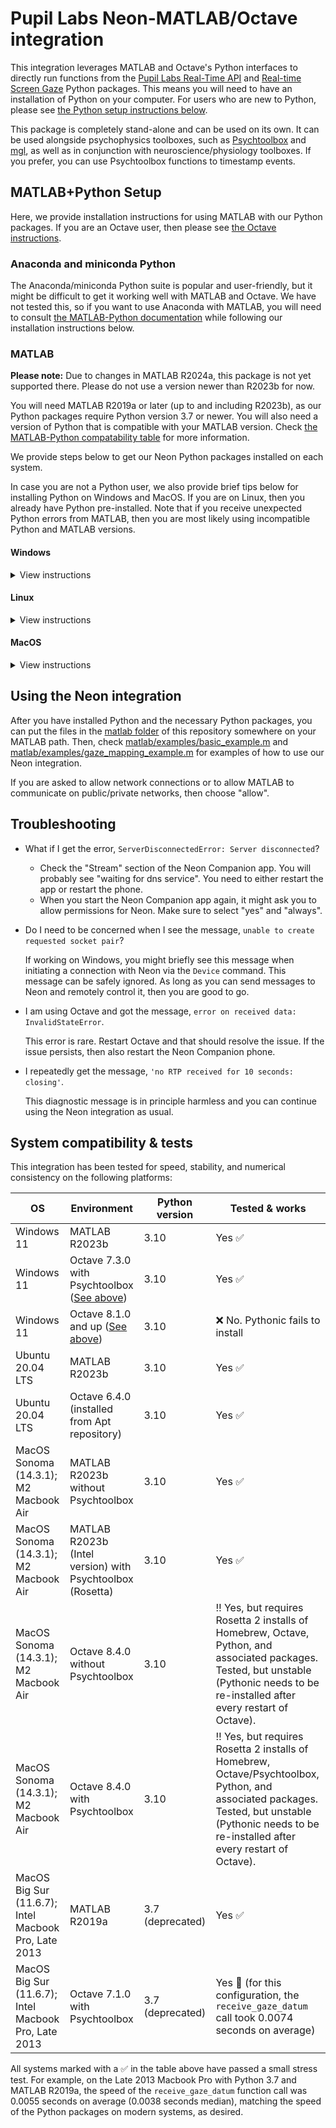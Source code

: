 # Pupil Labs Neon-MATLAB/Octave integration

This integration leverages MATLAB and Octave's Python interfaces to directly run functions from the
[Pupil Labs Real-Time API](https://github.com/pupil-labs/realtime-python-api) and [Real-time Screen Gaze](https://github.com/pupil-labs/real-time-screen-gaze) Python packages.
This means you will need to have an installation of Python on your computer.
For users who are new to Python, please see [the Python setup instructions below](#python-setup).

This package is completely stand-alone and can be used on its own. It can be used alongside psychophysics toolboxes, such as [Psychtoolbox](http://psychtoolbox.org/) and [mgl](https://gru.stanford.edu/doku.php/mgl/overview), as well as in conjunction with neuroscience/physiology toolboxes. If you prefer, you can use Psychtoolbox functions to timestamp events.

## MATLAB+Python Setup

Here, we provide installation instructions for using MATLAB with our Python packages. If you are an Octave user, then please see [the Octave instructions](octave/README.md).

### Anaconda and miniconda Python

The Anaconda/miniconda Python suite is popular and user-friendly, but it might be difficult to get it working well with MATLAB and Octave. We have not tested this, so if you want to use Anaconda with MATLAB, you will need to consult [the MATLAB-Python documentation](https://www.mathworks.com/help/matlab/python-language.html) while following our installation instructions below.

### MATLAB

**Please note:** Due to changes in MATLAB R2024a, this package is not yet supported there. Please do not use a version newer than R2023b for now.

You will need MATLAB R2019a or later (up to and including R2023b), as our Python packages require Python version 3.7 or newer. You will also need a version of Python that is compatible with your MATLAB version. Check [the MATLAB-Python compatability table](https://www.mathworks.com/support/requirements/python-compatibility.html) for more information.

We provide steps below to get our Neon Python packages installed on each system.

In case you are not a Python user, we also provide brief tips below for installing Python on Windows and MacOS. If you are on Linux, then you already have Python pre-installed. Note that if you receive unexpected Python errors from MATLAB, then you are most likely using incompatible Python and MATLAB versions.

#### Windows
<details>
    <summary>View instructions</summary>

If you are a new Python user, then it is [recommended by Mathworks](https://www.mathworks.com/help/matlab/matlab_external/install-supported-python-implementation.html) to install a version of Python from [python.org](https://www.python.org/). Make sure to select the "Add to path" option when the Python installer starts.

***Installing Python from the Windows Store will not work!***

If you already have a version of Python that you would like to use, then check the [MATLAB documentation about configuring your system](https://www.mathworks.com/help/matlab/matlab_external/install-supported-python-implementation.html#buialof-39).

Once Python is ready, start a terminal (Go to the Start Menu and then enter "cmd.exe"). Then:

1. Enter the following to install the necessary packages:
    ```
    pip3 install opencv-python
    pip3 install opencv-contrib-python
    pip3 install pupil-labs-realtime-api
    pip3 install real-time-screen-gaze
    ```
    If you are a new Python user or you are satisified with the default Python 3 on your system, then you can skip to the next step. If you instead want to use a specific Python version or you use a Python version manager, like pyenv, then change the ```pip3``` commands above accordingly and make sure to consult [the MATLAB documentation](https://www.mathworks.com/help/matlab/matlab_external/install-supported-python-implementation.html#buialof-39) about how to configure everything correctly.

2. Close the terminal and restart MATLAB. Now, you can [start testing the Neon integration](#using-the-neon-integration).
</details>

#### Linux
<details>
    <summary>View instructions</summary>

If you are on Linux, then your system already provides Python and MATLAB will automatically use this version. Just make sure that [your Python and MATLAB versions are compatible](https://www.mathworks.com/support/requirements/python-compatibility.html).

To get started, you will need to open a terminal. Then:

1. Enter the following:
    ```
    pip3 install opencv-python
    pip3 install opencv-contrib-python
    pip3 install pupil-labs-realtime-api
    pip3 install real-time-screen-gaze
    ```
    If you are a new Python user or you are satisified with the default Python 3 on your system, then you can skip to the next step. If you instead want to use a specific Python version or you use a Python version manager, like pyenv, then change the ```pip3``` commands above accordingly and make sure to check the [MATLAB-Python documentation about configuring your system](https://www.mathworks.com/help/matlab/matlab_external/install-supported-python-implementation.html#buialof-40).

2. Restart MATALB and [start testing the Neon integration](#using-the-neon-integration).

Note that on Linux, MATLAB will not see Python packages installed by the package manager (e.g., apt on Ubuntu).
</details>

#### MacOS
<details>
    <summary>View instructions</summary>

For MacOS, the installation steps depend on whether you have an Apple Silicon Mac (M1, M2, or M3) or an Intel Mac. You can find out by clicking the Apple Icon in the top left corner of your desktop and going to "About this Mac".

Note that [Mathworks recommends](https://www.mathworks.com/help/matlab/matlab_external/install-supported-python-implementation.html) installing Python from [python.org](https://www.python.org/) on MacOS. If you already have Python installed from a different source on your Mac, then installing an additional version from [python.org](https://www.python.org/) will not overwrite your current installation, although it might temporarily alter your system path.

If you would rather use a Python version that you already have or you want to use a Python version manager, like pyenv, or a Homebrew version of Python on MacOS, then you will need to consult [the MATLAB documentation](https://www.mathworks.com/help/matlab/matlab_external/install-supported-python-implementation.html#buialof-40) about how to configure everything correctly.

Once Python is ready, then continue with the steps below that are appropriate for your Mac.

<details>
    <summary>Intel Mac</summary>

After you have installed a compatible copy of Python, you will need to open a terminal by starting Terminal.app and then:

1. Enter the following in the terminal to install the necessary packages:
    ```
    pip3 install opencv-python
    pip3 install opencv-contrib-python
    pip3 install pupil-labs-realtime-api
    pip3 install real-time-screen-gaze
    ```
    If you are a new Python user, then the commands above are sufficient and you can move to the next step. If you want to use a specific Python version, then change the ```pip3``` command to point to the Python installation that you want to use with MATLAB.

2. On Intel Macs, after the packages have been installed, you need to start Python one time and import the packages. Do that by first entering the following in the terminal:
    ```
    python3
    ```
3. A Python session will start. Now enter the following:
    ```
    import cv2
    import numpy
    import pupil_labs.realtime_api.simple
    import pupil_labs.real_time_screen_gaze.gaze_mapper
    import pupil_labs.real_time_screen_gaze.marker_generator
    ```
    It might take a few moments for each of those commands to complete.
4. You can then quit Python by entering the following:
    ```
    exit()
    ```
5. Now, close the terminal. Restart MATLAB and you can [start testing the Neon integration](#using-the-neon-integration).
</details>

<details>
    <summary>Apple Silicon Mac</summary>

***NOTE: If you intend to use this package in MATLAB with Psychtoolbox on an Apple Silicon Mac, then you must follow the [alternate installation instructions](./psychtoolbox_apple_silicon.md).***

Otherwise, install a compatible copy of Python. Then:

1. Open Terminal.app and run:
    ```
    pip3 install opencv-python
    pip3 install opencv-contrib-python
    pip3 install pupil-labs-realtime-api
    pip3 install real-time-screen-gaze
    ```
    If you are a new Python user, then the commands above are sufficient and you can move to the next step. If you want to use a specific Python version, then change the ```pip3``` command to point to the Python installation that you want to use with MATLAB.

2. Now, close the terminal. Restart MATLAB and you can [start testing the Neon integration](#using-the-neon-integration).
</details>
</details>

## Using the Neon integration

After you have installed Python and the necessary Python packages, you can put the files in the [matlab folder](matlab/) of this repository somewhere on your MATLAB path. Then, check [matlab/examples/basic_example.m](matlab/basic_example.m) and [matlab/examples/gaze_mapping_example.m](matlab/gaze_mapping_example.m) for examples of how to use our Neon integration.

If you are asked to allow network connections or to allow MATLAB to communicate on public/private networks, then choose "allow".

## Troubleshooting

- What if I get the error, ```ServerDisconnectedError: Server disconnected```?
  - Check the "Stream" section of the Neon Companion app. You will probably see "waiting for dns service". You need to either restart the app or restart the phone.
  - When you start the Neon Companion app again, it might ask you to allow permissions for Neon. Make sure to select "yes" and "always".

- Do I need to be concerned when I see the message, ```unable to create requested socket pair```?

    If working on Windows, you might briefly see this message when initiating a connection with Neon via the ```Device``` command. This message can be safely ignored. As long as you can send messages to Neon and remotely control it, then you are good to go.

- I am using Octave and got the message, ```error on received data: InvalidStateError```.

    This error is rare. Restart Octave and that should resolve the issue. If the issue persists, then also restart the Neon Companion phone.

- I repeatedly get the message, ```'no RTP received for 10 seconds: closing'```.

    This diagnostic message is in principle harmless and you can continue using the Neon integration as usual.

## System compatibility & tests

This integration has been tested for speed, stability, and numerical consistency on the following platforms:

| OS | Environment | Python version | Tested & works |
| -- | ----------- | -------------- | -------------- |
| Windows 11 | MATLAB R2023b | 3.10 | Yes :white_check_mark: |
| Windows 11 | Octave 7.3.0 with Psychtoolbox ([See above](#windows-psychtoolbox-and-octave)) | 3.10 | Yes :white_check_mark: |
| Windows 11 | Octave 8.1.0 and up ([See above](#windows-psychtoolbox-and-octave)) | 3.10 | :x: No. Pythonic fails to install |
| Ubuntu 20.04 LTS | MATLAB R2023b | 3.10 | Yes :white_check_mark: |
| Ubuntu 20.04 LTS | Octave 6.4.0 (installed from Apt repository) | 3.10 | Yes :white_check_mark: |
| MacOS Sonoma (14.3.1); M2 Macbook Air | MATLAB R2023b without Psychtoolbox | 3.10 | Yes :white_check_mark: |
| MacOS Sonoma (14.3.1); M2 Macbook Air | MATLAB R2023b (Intel version) with Psychtoolbox (Rosetta) | 3.10 | Yes :white_check_mark: |
| MacOS Sonoma (14.3.1); M2 Macbook Air | Octave 8.4.0 without Psychtoolbox | 3.10 | :bangbang: Yes, but requires Rosetta 2 installs of Homebrew, Octave, Python, and associated packages. Tested, but unstable (Pythonic needs to be re-installed after every restart of Octave). |
| MacOS Sonoma (14.3.1); M2 Macbook Air | Octave 8.4.0 with Psychtoolbox | 3.10 | :bangbang: Yes, but requires Rosetta 2 installs of Homebrew, Octave/Psychtoolbox, Python, and associated packages. Tested, but unstable (Pythonic needs to be re-installed after every restart of Octave). |
| MacOS Big Sur (11.6.7); Intel Macbook Pro, Late 2013 | MATLAB R2019a | 3.7 (deprecated) | Yes :white_check_mark: |
| MacOS Big Sur (11.6.7); Intel Macbook Pro, Late 2013 | Octave 7.1.0 with Psychtoolbox | 3.7 (deprecated) | Yes :large_orange_diamond: (for this configuration, the ```receive_gaze_datum``` call took 0.0074 seconds on average) |

All systems marked with a :white_check_mark: in the table above have passed a small stress test. For example, on the Late 2013 Macbook Pro with Python 3.7 and MATLAB R2019a, the speed of the ```receive_gaze_datum``` function call was 0.0055 seconds on average (0.0038 seconds median), matching the speed of the Python packages on modern systems, as desired.
